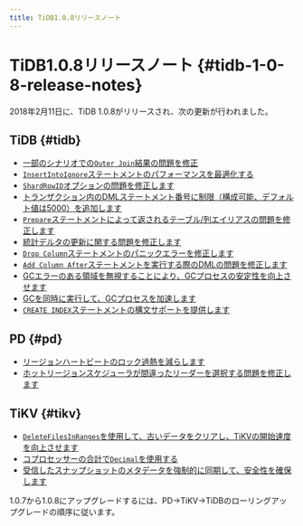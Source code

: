 ```yaml
---
title: TiDB1.0.8リリースノート
---
```


# TiDB1.0.8リリースノート {#tidb-1-0-8-release-notes}

2018年2月11日に、TiDB 1.0.8がリリースされ、次の更新が行われました。

## TiDB {#tidb}

-   [一部のシナリオでの`Outer Join`結果の問題を修正](https://github.com/pingcap/tidb/pull/5712)
-   [`InsertIntoIgnore`ステートメントのパフォーマンスを最適化する](https://github.com/pingcap/tidb/pull/5738)
-   [`ShardRowID`オプションの問題を修正します](https://github.com/pingcap/tidb/pull/5751)
-   [トランザクション内のDMLステートメント番号に制限（構成可能、デフォルト値は5000）を追加します](https://github.com/pingcap/tidb/pull/5754)
-   [`Prepare`ステートメントによって返されるテーブル/列エイリアスの問題を修正します](https://github.com/pingcap/tidb/pull/5776)
-   [統計デルタの更新に関する問題を修正します](https://github.com/pingcap/tidb/pull/5787)
-   [`Drop Column`ステートメントのパニックエラーを修正します](https://github.com/pingcap/tidb/pull/5805)
-   [`Add Column After`ステートメントを実行する際のDMLの問題を修正します](https://github.com/pingcap/tidb/pull/5818)
-   [GCエラーのある領域を無視することにより、GCプロセスの安定性を向上させます](https://github.com/pingcap/tidb/pull/5815)
-   [GCを同時に実行して、GCプロセスを加速します](https://github.com/pingcap/tidb/pull/5850)
-   [`CREATE INDEX`ステートメントの構文サポートを提供します](https://github.com/pingcap/tidb/pull/5853)

## PD {#pd}

-   [リージョンハートビートのロック過熱を減らします](https://github.com/pingcap/pd/pull/932)
-   [ホットリージョンスケジューラが間違ったリーダーを選択する問題を修正します](https://github.com/pingcap/pd/pull/939)

## TiKV {#tikv}

-   [`DeleteFilesInRanges`を使用して、古いデータをクリアし、TiKVの開始速度を向上させます](https://github.com/pingcap/tikv/pull/2740)
-   [コプロセッサーの合計で`Decimal`を使用する](https://github.com/pingcap/tikv/pull/2754)
-   [受信したスナップショットのメタデータを強制的に同期して、安全性を確保します](https://github.com/pingcap/tikv/pull/2758)

1.0.7から1.0.8にアップグレードするには、PD-&gt;TiKV-&gt;TiDBのローリングアップグレードの順序に従います。
